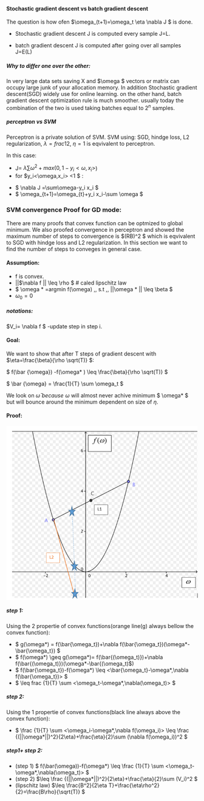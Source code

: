#### Stochastic gradient descent vs batch gradient descent

The question is how ofen $\omega_(t+1)=\omega_t \eta \nabla J $ is done.

- Stochastic gradient descent  J is computed every sample J=L.

- batch gradient descent J is computed after going over all samples J=E(L)

##### Why to differ one over the other:  

In very large data sets saving X and $\omega $ vectors or matrix can occupy large junk of your allocation memory. In addition Stochastic gradient descent(SGD) widely use for online learning. on the other hand, batch gradient descent optimization rule is much smoother. usually today the combination of the two is used taking batches equal to $2^n$ samples.
 
##### perceptron vs SVM

Perceptron is a private solution of SVM. 
SVM using: SGD, hindge loss, L2 regularization, $\lambda=frac{1}{2}$, $\eta =1$ is eqvivalent to perceptron.

In this case:
- J= $\lambda \sum \omega^2+max(0,1-y_i<\omega,x_i>$)
- for $y_i<\omega,x_i> <1 $ : 
 * $ \nabla J =\sum\omega-y_i x_i $
 * $ \omega_{t+1}=\omega_{t}+y_i x_i-\sum \omega $

### SVM convergence Proof for GD mode:

There are many proofs that convex function can be optmized to global minimum. We also proofed convergence in perceptron and showed the maximum number of steps to convergence is $(RB)^2 $ which is eqvivalent to SGD with hindge loss and L2 regularization.
In this section we want to find the number of steps to conveges in general case.

#### Assumption:

- f is convex.
- ||$\nabla f || \leq \rho $    # caled lipschitz law
- $ \omega * =argmin f(\omega) \,\, s.t \,\, ||\omega * || \leq \beta $
- $\omega_0=0$
##### notations:

$V_i= \nabla f $ -update step in step i.

#### Goal:

We want to show that after T steps of gradient descent with $\eta=\frac{\beta}{\rho \sqrt(T)} $:

$ f(\bar {\omega}) -f(\omega* ) \leq \frac{\beta}{\rho \sqrt(T)} $

$ \bar {\omega} = \frac{1}{T} \sum \omega_t $

We look on $\bar{\omega } \,\, because \,\, \omega$ will almost never achive minimum $ \omega* $ but will bounce around the minimum dependent on size of $\eta$.

#### Proof:

<p align="center">
	<img src="./Lesson_5/Capture.PNG" align="middle">
</p>

##### step 1:

Using the 2 propertie of convex functions(orange line(g) always bellow the convex function):

- $ g(\omega*) = f(\bar{\omega_t})+\nabla f(\bar{\omega_t})(\omega*-\bar{\omega_t}) $
- $ f(\omega*) \geq g(\omega*)= f(\bar{(\omega_t)})+\nabla f(\bar{(\omega_t)})(\omega*-\bar{(\omega_t)$)
- $ f(\bar{\omega_t})-f(\omega*) \leq <\bar{\omega_t}-\omega*,\nabla f(\bar{\omega_t})> $
- $ \leq frac {1}{T} \sum <\omega_t-\omega*,\nabla(\omega_t)> $
  
 ##### step 2:
 Using the 1 propertie of convex functions(black line always above the convex function):
 
- $ \frac {1}{T} \sum <\omega_i-\omega*,\nabla f(\omega_i)> \leq \frac {(||\omega*||)^2}{2\eta}+\frac{\eta}{2}\sum (\nabla f(\omega_i))^2 $
 
 ##### step1+ step 2:
   
- (step 1) $ f(\bar(\omega))-f(\omega*) \leq  \frac {1}{T} \sum <\omega_t-\omega*,\nabla(\omega_t)> $
- (step 2) $\leq \frac {(||\omega*||)^2}{2\eta}+\frac{\eta}{2}\sum (V_i)^2 $  
- (lipschitz law) $\leq \frac{B^2}{2\eta T}+\frac{\eta\rho^2}{2}=\frac{B\rho}{\sqrt(T)} $


   

